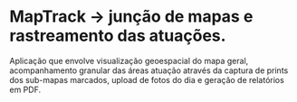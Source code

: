 # MapTrack → junção de mapas e rastreamento das atuações.

Aplicação que envolve visualização geoespacial do mapa geral, acompanhamento granular das áreas atuação através da captura de prints dos sub-mapas marcados, upload de fotos do dia e geração de relatórios em PDF.

